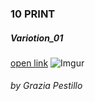 ### 10 PRINT 
##### Variotion_01
[open link](https://editor.p5js.org/gr.ace/sketches/8qnYn5pq-)
![Imgur](https://i.imgur.com/BQQxFsL.png)





###### by Grazia Pestillo

